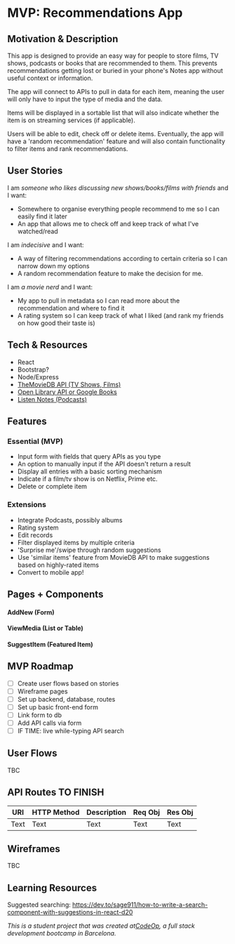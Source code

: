 # MVP: Recommendations App

## Motivation & Description

This app is designed to provide an easy way for people to store films, TV shows, podcasts or books that are recommended to them. This prevents recommendations getting lost or buried in your phone's Notes app without useful context or information.

The app will connect to APIs to pull in data for each item, meaning the user will only have to input the type of media and the data.

Items will be displayed in a sortable list that will also indicate whether the item is on streaming services (if applicable).

Users will be able to edit, check off or delete items. Eventually, the app will have a 'random recommendation' feature and will also contain functionality to filter items and rank recommendations.

## User Stories

I am *someone who likes discussing new shows/books/films with friends* and I want:

* Somewhere to organise everything people recommend to me so I can easily find it later
* An app that allows me to check off and keep track of what I've watched/read

I am *indecisive* and I want:

* A way of filtering recommendations according to certain criteria so I can narrow down my options
* A random recommendation feature to make the decision for me.

I am *a movie nerd* and I want:

* My app to pull in metadata so I can read more about the recommendation and where to find it
* A rating system so I can keep track of what I liked (and rank my friends on how good their taste is)

## Tech & Resources

* React
* Bootstrap?
* Node/Express
* [TheMovieDB API (TV Shows, Films)](https://developers.themoviedb.org/3)
* [Open Library API or Google Books](https://openlibrary.org/dev/docs/api/books)
* [Listen Notes (Podcasts)](https://www.listennotes.com/api/)

## Features

### Essential (MVP)

* Input form with fields that query APIs as you type
* An option to manually input if the API doesn't return a result
* Display all entries with a basic sorting mechanism
* Indicate if a film/tv show is on Netflix, Prime etc.
* Delete or complete item

### Extensions

* Integrate Podcasts, possibly albums
* Rating system
* Edit records
* Filter displayed items by multiple criteria
* 'Surprise me'/swipe through random suggestions
* Use 'similar items' feature from MovieDB API to make suggestions based on highly-rated items
* Convert to mobile app!

## Pages + Components

#### AddNew (Form)

#### ViewMedia (List or Table)

#### SuggestItem (Featured Item)

## MVP Roadmap

- [ ] Create user flows based on stories
- [ ] Wireframe pages
- [ ] Set up backend, database, routes
- [ ] Set up basic front-end form
- [ ] Link form to db
- [ ] Add API calls via form
- [ ] IF TIME: live while-typing API search

## User Flows

TBC

## API Routes TO FINISH



| URI | HTTP Method | Description | Req Obj | Res Obj |
| -------- | -------- | -------- | -------- | -------- |
| Text     | Text     | Text     | Text     | Text     |



## Wireframes

TBC

## Learning Resources

Suggested searching: https://dev.to/sage911/how-to-write-a-search-component-with-suggestions-in-react-d20

_This is a student project that was created at[CodeOp](http://codeop.tech), a full stack development bootcamp in Barcelona._
